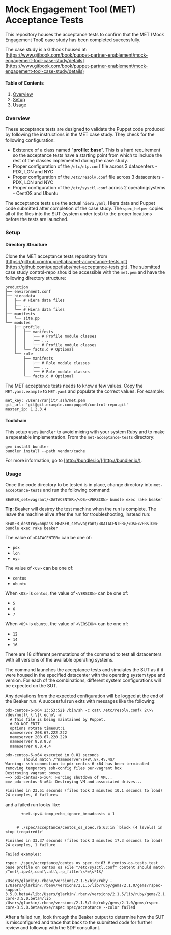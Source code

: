 # Mock Engagement Tool (MET) Acceptance Tests
This repository houses the acceptance tests to confirm that the MET (Mock Engagement Tool) case study has been completed successfully.

The case study is a Gitbook housed at: [https://www.gitbook.com/book/puppet-partner-enablement/mock-engagement-tool-case-study/details](https://www.gitbook.com/book/puppet-partner-enablement/mock-engagement-tool-case-study/details)

#### Table of Contents

1. [Overview](#overview)
1. [Setup](#setup)
1. [Usage](#usage) 

### Overview

These acceptance tests are designed to validate the Puppet code produced by following the instructions in the MET case study. They check for the following configuration:

* Existence of a class named "**profile::base**". This is a hard requirement so the acceptance tests have a starting point from which to include the rest of the classes implemented during the case study.
* Proper configuration of the `/etc/ntp.conf` file across 3 datacenters - PDX, LON and NYC
* Proper configuration of the `/etc/resolv.conf` file across 3 datacenters - PDX, LON and NYC
* Proper configuration of the `/etc/sysctl.conf` across 2 operatingsystems - CentOS and Ubuntu

The acceptance tests use the actual `hiera.yaml`, Hiera data and Puppet code submitted after completion of the case study. The `spec_helper` copies all of the files into the SUT (system under test) to the proper locations before the tests are launched.

### Setup

#### Directory Structure
Clone the MET acceptance tests repository from [https://github.com/puppetlabs/met-acceptance-tests.git](https://github.com/puppetlabs/met-acceptance-tests.git). The submitted case study control-repo should be  accessible with the `met.pem` and have the following directory structure:

```
production
├── environment.conf
├── hieradata
│   ├── # Hiera data files
│   ├── ...
│   └── # Hiera data files
├── manifests
│   └── site.pp
└── modules
    ├── profile
    │   ├── manifests
    │   │   ├── # Profile module classes
    │   │   ├── ...
    │   │   └── # Profile module classes
    │   └── facts.d # Optional
    └── role
        ├── manifests
        │   ├── # Role module classes
        │   ├── ...
        │   └── # Role module classes
        └── facts.d # Optional
```

The MET acceptance tests needs to know a few values.  Copy the `MET.yaml.example` to `MET.yaml` and populate the correct values.  For example:

```
met_key: /Users/ranjit/.ssh/met.pem
git_url: 'git@git.example.com:puppet/control-repo.git'
master_ip: 1.2.3.4
```

#### Toolchain

This setup uses `Bundler` to avoid mixing with your system Ruby and to make a repeatable implementation.  From the `met-acceptance-tests` directory:

``` 
gem install bundler
bundler install --path vendor/cache
```

For more information, go to [http://bundler.io/](http://bundler.io/).

### Usage

Once the code directory to be tested is in place, change directory into `met-acceptance-tests` and run the following command:

```
BEAKER_set=vagrant/<DATACENTER>/<OS><VERSION> bundle exec rake beaker
```

**Tip:** Beaker will destroy the test machine when the run is complete.  The leave the machine alive after the run for troubleshooting, instead run:

```
BEAKER_destroy=onpass BEAKER_set=vagrant/<DATACENTER>/<OS><VERSION> bundle exec rake beaker
```

The value of `<DATACENTER>` can be one of:

* `pdx`
* `lon`
* `nyc`

The value of `<OS>` can be one of:

* `centos`
* `ubuntu`

When `<OS>` is `centos`, the value of `<VERSION>` can be one of:

* `5`
* `6`
* `7`

When `<OS>` is `ubuntu`, the value of `<VERSION>` can be one of:

* `12`
* `14`
* `16`

There are 18 different permutations of the command to test all datacenters with all versions of the available operating systems.

The command launches the acceptance tests and simulates the SUT as if it were housed in the specified datacenter with the operating system type and version. For each of the combinations, different system configurations will be expected on the SUT.

Any deviations from the expected configuration will be logged at the end of the Beaker run. A successful run exits with messages like the following:

```
pdx-centos-6-x64 13:53:52$ /bin/sh -c cat\ /etc/resolv.conf\ 2\>\ /dev/null\ \|\|\ echo\ -n
  # This file is being maintained by Puppet.
  # DO NOT EDIT
  options rotate timeout:1
  nameserver 208.67.222.222
  nameserver 208.67.220.220
  nameserver 8.8.8.8
  nameserver 8.8.4.4

pdx-centos-6-x64 executed in 0.01 seconds
        should match /^nameserver\s+8\.8\.4\.4$/
Warning: ssh connection to pdx-centos-6-x64 has been terminated
removing temporory ssh-config files per-vagrant box
Destroying vagrant boxes
==> pdx-centos-6-x64: Forcing shutdown of VM...
==> pdx-centos-6-x64: Destroying VM and associated drives...

Finished in 23.51 seconds (files took 3 minutes 10.1 seconds to load)
24 examples, 0 failures

```

and a failed run looks like:

```
       +net.ipv4.icmp_echo_ignore_broadcasts = 1


     # ./spec/acceptance/centos_os_spec.rb:63:in `block (4 levels) in <top (required)>'

Finished in 33.37 seconds (files took 3 minutes 17.3 seconds to load)
24 examples, 1 failure

Failed examples:

rspec ./spec/acceptance/centos_os_spec.rb:63 # centos-os-tests test base profile on centos os File "/etc/sysctl.conf" content should match /^net\.ipv4\.conf\.all\.rp_filter\s*=\s*1$/

/Users/glarkin/.rbenv/versions/2.1.5/bin/ruby -I/Users/glarkin/.rbenv/versions/2.1.5/lib/ruby/gems/2.1.0/gems/rspec-support-3.5.0.beta4/lib:/Users/glarkin/.rbenv/versions/2.1.5/lib/ruby/gems/2.1.0/gems/rspec-core-3.5.0.beta4/lib /Users/glarkin/.rbenv/versions/2.1.5/lib/ruby/gems/2.1.0/gems/rspec-core-3.5.0.beta4/exe/rspec spec/acceptance --color failed
```

After a failed run, look through the Beaker output to determine how the SUT is misconfigured and trace that back to the submitted code for further review and followup with the SDP consultant.
